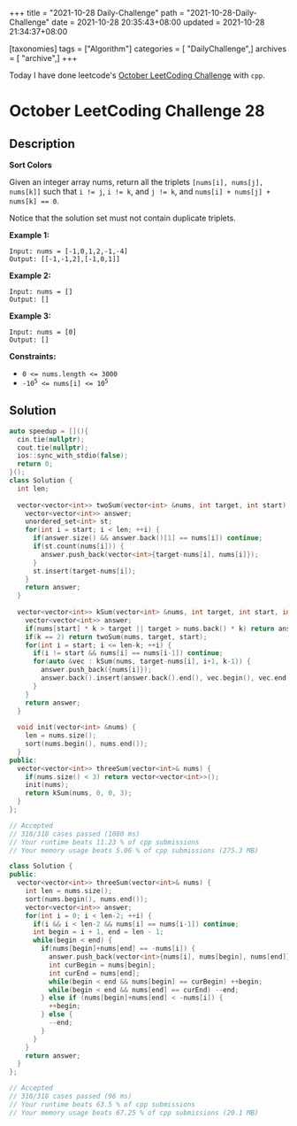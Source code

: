 +++
title = "2021-10-28 Daily-Challenge"
path = "2021-10-28-Daily-Challenge"
date = 2021-10-28 20:35:43+08:00
updated = 2021-10-28 21:34:37+08:00

[taxonomies]
tags = ["Algorithm"]
categories = [ "DailyChallenge",]
archives = [ "archive",]
+++

Today I have done leetcode's [October LeetCoding Challenge](https://leetcode.com/problems/3sum/) with `cpp`.

<!-- more -->

# October LeetCoding Challenge 28

## Description

**Sort Colors**

Given an integer array nums, return all the triplets `[nums[i], nums[j], nums[k]]` such that `i != j`, `i != k`, and `j != k`, and `nums[i] + nums[j] + nums[k] == 0`.

Notice that the solution set must not contain duplicate triplets.

 

**Example 1:**

```
Input: nums = [-1,0,1,2,-1,-4]
Output: [[-1,-1,2],[-1,0,1]]
```

**Example 2:**

```
Input: nums = []
Output: []
```

**Example 3:**

```
Input: nums = [0]
Output: []
```

 

**Constraints:**


<ul>
	<li><code>0 &lt;= nums.length &lt;= 3000</code></li>
	<li><code>-10<sup>5</sup> &lt;= nums[i] &lt;= 10<sup>5</sup></code></li>
</ul>


## Solution

``` cpp
auto speedup = [](){
  cin.tie(nullptr);
  cout.tie(nullptr);
  ios::sync_with_stdio(false);
  return 0;
}();
class Solution {
  int len;
  
  vector<vector<int>> twoSum(vector<int> &nums, int target, int start) {
    vector<vector<int>> answer;
    unordered_set<int> st;
    for(int i = start; i < len; ++i) {
      if(answer.size() && answer.back()[1] == nums[i]) continue;
      if(st.count(nums[i])) {
        answer.push_back(vector<int>{target-nums[i], nums[i]});
      }
      st.insert(target-nums[i]);
    }
    return answer;
  }
  
  vector<vector<int>> kSum(vector<int> &nums, int target, int start, int k) {
    vector<vector<int>> answer;
    if(nums[start] * k > target || target > nums.back() * k) return answer;
    if(k == 2) return twoSum(nums, target, start);
    for(int i = start; i <= len-k; ++i) {
      if(i != start && nums[i] == nums[i-1]) continue;
      for(auto &vec : kSum(nums, target-nums[i], i+1, k-1)) {
        answer.push_back({nums[i]});
        answer.back().insert(answer.back().end(), vec.begin(), vec.end());
      }
    }
    return answer;
  }
  
  void init(vector<int> &nums) {
    len = nums.size();
    sort(nums.begin(), nums.end());
  }
public:
  vector<vector<int>> threeSum(vector<int>& nums) {
    if(nums.size() < 3) return vector<vector<int>>();
    init(nums);
    return kSum(nums, 0, 0, 3);
  }
};

// Accepted
// 318/318 cases passed (1080 ms)
// Your runtime beats 11.23 % of cpp submissions
// Your memory usage beats 5.06 % of cpp submissions (275.3 MB)
```

``` cpp
class Solution {
public:
  vector<vector<int>> threeSum(vector<int>& nums) {
    int len = nums.size();
    sort(nums.begin(), nums.end());
    vector<vector<int>> answer;
    for(int i = 0; i < len-2; ++i) {
      if(i && i < len-2 && nums[i] == nums[i-1]) continue;
      int begin = i + 1, end = len - 1;
      while(begin < end) {
        if(nums[begin]+nums[end] == -nums[i]) {
          answer.push_back(vector<int>{nums[i], nums[begin], nums[end]});
          int curBegin = nums[begin];
          int curEnd = nums[end];
          while(begin < end && nums[begin] == curBegin) ++begin;
          while(begin < end && nums[end] == curEnd) --end;
        } else if (nums[begin]+nums[end] < -nums[i]) {
          ++begin;
        } else {
          --end;
        }
      }
    }
    return answer;
  }
};

// Accepted
// 318/318 cases passed (96 ms)
// Your runtime beats 63.5 % of cpp submissions
// Your memory usage beats 67.25 % of cpp submissions (20.1 MB)
```
